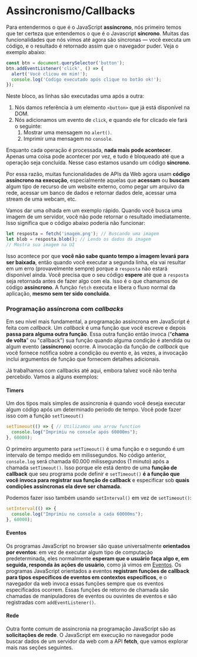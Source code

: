 # Assincronismo/Callbacks

Para entendermos o que é o JavaScript **assíncrono**, nós primeiro temos que ter certeza que entendemos o que é o Javascript **síncrono**. Muitas das funcionalidades que nós vimos até agora são síncronas — você executa um código, e o resultado é retornado assim que o navegador puder. Veja o exemplo abaixo:

```javascript
const btn = document.querySelector('button');
btn.addEventListener('click', () => {
  alert('Você clicou em mim!');
  console.log('Codigo executado após clique no botão ok!');
});
```

Neste bloco, as linhas são executadas uma após a outra:

1. Nós damos referência à um elemento `<button>` que já está disponível na DOM.
2. Nós adicionamos um evento de `click`, e quando ele for clicado ele fará o seguinte:
   1. Mostrar uma mensagem no `alert()`.
   2. Imprimir uma mensagem no `console`.

Enquanto cada operação é processada, **nada mais pode acontecer**. Apenas uma coisa pode acontecer por vez, e tudo é bloqueado até que a operação seja concluída. Nesse caso estamos usando um código **síncrono**.

Por essa razão, muitas funcionalidades de APIs da Web agora usam **código assíncrono na execução**, especialmente aquelas que **acessam** ou **buscam** algum tipo de recurso de um website externo, como pegar um arquivo da rede, acessar um banco de dados e retornar dados dele, acessar uma stream de uma webcam, etc.

Vamos dar uma olhada em um exemplo rápido. Quando você busca uma imagem de um servidor, você não pode retornar o resultado imediatamente. Isso significa que o código abaixo poderia não funcionar:

```javascript
let resposta = fetch('imagem.png'); // Buscando uma imagem
let blob = resposta.blob(); // Lendo os dados da imagem
// Mostra sua imagem na UI
```

Isso acontece por que **você não sabe quanto tempo a imagem levará para ser baixada**, então quando você executar a segunda linha, ela vai resultar em um erro \(provavelmente sempre\) porque a  `resposta` não estará disponível ainda. Você precisa que o seu código **espere** até que a `resposta` seja retornada antes de fazer algo com ela. Isso é o que chamamos de código **assíncrono**. A função `fetch` executa e libera o fluxo normal da aplicação, **mesmo sem ter sido concluída**.

### Programação assíncrona com _callbacks_

Em seu nível mais fundamental, a programação assíncrona em JavaScript é feita com _callback_. Um _callback_ é uma função que você escreve e depois **passa para alguma outra função**. Essa outra função então invoca \(“**chama de volta**” ou "callback"\) sua função quando alguma condição é atendida ou algum evento \(**assíncrono**\) ocorre. A invocação da função de _callback_ que você fornece notifica sobre a condição ou evento e, às vezes, a invocação inclui argumentos de função que fornecem detalhes adicionais.

Já trabalhamos com callbacks até aqui, embora talvez você não tenha percebido. Vamos a alguns exemplos:

#### Timers

Um dos tipos mais simples de assincronia é quando você deseja executar algum código após um determinado período de tempo. Você pode fazer isso com a função `setTimeout()`

```javascript
setTimeout(() => { // Utilizamos uma arrow function
  console.log("Imprimiu no console após 60000ms");
}, 60000);
```

O primeiro argumento para `setTimeout()` é uma função e o segundo é um intervalo de tempo medido em milissegundos. No código anterior, `console.log` será chamada 60.000 milissegundos \(1 minuto\) após a chamada `setTimeout()`. Isso porque ele está dentro de uma **função de callback** que seu programa pode definir e `setTimeout()` **é a função que você invoca para registrar sua função de callback** e especificar sob **quais condições assíncronas ela deve ser chamada**. 

Podemos fazer isso também usando `setInterval()` em vez de `setTimeout()`:

```javascript
setInterval(() => {
  console.log("Imprimiu no console a cada 60000ms");
}, 60000);
```

#### Eventos

Os programas JavaScript no browser são quase universalmente **orientados por eventos**: em vez de executar algum tipo de computação predeterminada, eles normalmente **esperam que o usuário faça algo e, em seguida, responda às ações do usuário**, como já vimos em [Eventos](../../javascript-no-browser/eventos.md). Os programas JavaScript orientados a eventos **registram funções de callback para tipos específicos de eventos em contextos específicos**, e o navegador da web invoca essas funções sempre que os eventos especificados ocorrem. Essas funções de retorno de chamada são chamadas de manipuladores de eventos ou ouvintes de eventos e são registradas com `addEventListener()`.

#### Rede

Outra fonte comum de assincronia na programação JavaScript são as **solicitações de rede**. O JavaScript em execução no navegador pode buscar dados de um servidor da web com a API **fetch**, que vamos explorar mais nas seções seguintes.



